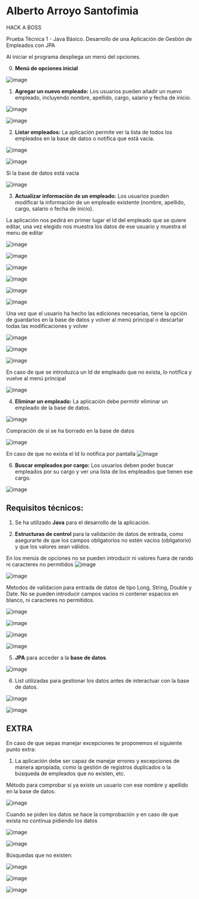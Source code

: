 # Alberto Arroyo Santofimia

HACK A BOSS

Prueba Técnica 1 - Java Básico. Desarrollo de una Aplicación de Gestión de Empleados con JPA

Al iniciar el programa despliega un menú del opciones.

0. **Menú de opciones inicial**

![image](https://github.com/user-attachments/assets/c5d438b0-a0cd-4e8b-9711-a58e9e784dfb)

1. **Agregar un nuevo empleado:** Los usuarios pueden añadir un nuevo empleado, incluyendo nombre, apellido, cargo, salario y fecha de inicio.

![image](https://github.com/user-attachments/assets/db8e1385-dbce-4a8f-b73e-ab7e079c48dc)

![image](https://github.com/user-attachments/assets/3d4a4f63-2964-4092-8f7d-5ecee12e0f0d)

 
2. **Listar empleados:** La aplicación permite ver la lista de todos los empleados en la base de datos o notifica que está vacía.

![image](https://github.com/user-attachments/assets/dfbeb56e-b4e6-4178-a597-d6b59384c341)

![image](https://github.com/user-attachments/assets/0f5f4a4b-6f59-4993-a902-3b15554819aa)

Si la base de datos está vacía

![image](https://github.com/user-attachments/assets/4964883e-33fd-4324-927d-281c3c1f8f15)

3. **Actualizar información de un empleado:** Los usuarios pueden modificar la información de un empleado existente (nombre, apellido, cargo, salario o fecha de inicio).

La aplicación nos pedirá en primer lugar el Id del empleado que se quiere editar, una vez elegido nos muestra los datos de ese usuario y muestra el menu de editar

![image](https://github.com/user-attachments/assets/e9deab9c-f7c6-4513-895d-59cff2e0de73)

![image](https://github.com/user-attachments/assets/de230cab-887f-4b5d-a555-d9f64d6621d1)

![image](https://github.com/user-attachments/assets/b1095dfb-f5a1-4d56-bc65-c0ba860ec517)

![image](https://github.com/user-attachments/assets/92aae99e-2105-4f5d-8c02-bb2073dd7ba0)

![image](https://github.com/user-attachments/assets/bc5fe31e-8f13-49a8-8d38-b1a4f582aac3)

![image](https://github.com/user-attachments/assets/df9a3d87-06e7-40fb-9ccf-39e94a189e51)

Una vez que el usuario ha hecho las ediciones necesarias, tiene la opción de guardarlos en la base de datos y volver al menú principal o descartar todas las modificaciones y volver

![image](https://github.com/user-attachments/assets/0410d98d-76be-46a6-994f-0f06ef9bb8c5)

![image](https://github.com/user-attachments/assets/f2cf41ae-f419-4711-8473-4d09a3d541a7)

![image](https://github.com/user-attachments/assets/f3480132-2907-423b-9347-60488a31c37c)


En caso de que se introduzca un Id de empleado que no exista, lo notifica y vuelve al menú principal

![image](https://github.com/user-attachments/assets/f78292ec-2b7a-4ded-bf08-71f166b6a52d)

    
4. **Eliminar un empleado:** La aplicación debe permitir eliminar un empleado de la base de datos.

![image](https://github.com/user-attachments/assets/91d228fb-4b4d-4fc4-8dc7-d22eb4bb42fb)

Compración de si se ha borrado en la base de datos

![image](https://github.com/user-attachments/assets/0f166409-65a5-4759-9fb6-842e9ec09a51)


En caso de que no exista el Id lo notifica por pantalla
![image](https://github.com/user-attachments/assets/204e8f50-beea-457d-a04d-4de66c5ec394)

6. **Buscar empleados por cargo:** Los usuarios deben poder buscar empleados por su cargo y ver una lista de los empleados que tienen ese cargo.

![image](https://github.com/user-attachments/assets/d085784e-67aa-48fa-b8a1-ff5e573daee4)
    
## **Requisitos técnicos:**

1. Se ha utilizado **Java** para el desarrollo de la aplicación.
    
3. **Estructuras de control** para la validación de datos de entrada, como asegurarte de que los campos obligatorios no estén vacíos (obligatorio) y que los valores sean válidos.

En los menús de opciones no se pueden introducir ni valores fuera de rando ni caracteres no permitidos
![image](https://github.com/user-attachments/assets/9baee02a-fade-424d-8ba0-eeaeab9fc7aa)

![image](https://github.com/user-attachments/assets/932b692e-b1be-417a-a552-b1b523a14110)


Metodos de validacion para entrada de datos de tipo Long, String, Double y Date. No se pueden introducir campos vacios ni contener espacios en blanco, ni caracteres no permitidos.

![image](https://github.com/user-attachments/assets/35aaab29-55ef-4bd8-8405-c98382e55ab4)

![image](https://github.com/user-attachments/assets/580e19d5-75fb-4df3-baf7-be53981c3f43)

![image](https://github.com/user-attachments/assets/b578eeec-6575-4fc3-bf17-164591deaa73)

![image](https://github.com/user-attachments/assets/3e05f514-70b3-438f-bab1-620754ec3cb9)

    
5. **JPA** para acceder a la **base de datos**.

![image](https://github.com/user-attachments/assets/f1a3b745-eb04-480d-b048-ea3d5f4c92b1)
    
6. List utilizadas para gestionar los datos antes de interactuar con la base de datos.

![image](https://github.com/user-attachments/assets/f7db190c-5028-4b0d-bebb-023e3b401d3b)

![image](https://github.com/user-attachments/assets/9446e53f-587a-49fe-9245-8c86a86c5cf9)

    

## **EXTRA**

En caso de que sepas manejar excepciones te proponemos el siguiente punto extra:

1. La aplicación debe ser capaz de manejar errores y excepciones de manera apropiada, como la gestión de registros duplicados o la búsqueda de empleados que no existen, etc.

Método para comprobar si ya existe un usuario con ese nombre y apellido en la base de datos.

![image](https://github.com/user-attachments/assets/e3570ccd-d263-4b0b-9691-6d583914a124)

Cuando se piden los datos se hace la comprobación y en caso de que exista no continua pidiendo los datos

![image](https://github.com/user-attachments/assets/1eb610b4-fd9f-4f83-9a8f-08207e461cd5)

![image](https://github.com/user-attachments/assets/9d8dbd38-59c4-415f-919d-df863159839f)

Búsquedas que no existen:

![image](https://github.com/user-attachments/assets/578509ee-4d81-4a8f-ab0f-af9b2169e2f3)

![image](https://github.com/user-attachments/assets/287ed2be-724a-4183-b636-6d9ff6781d55)

![image](https://github.com/user-attachments/assets/481c184e-5979-488d-a3b4-c4f3845db58d)






